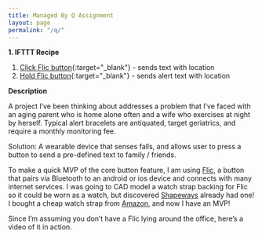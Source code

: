 ```yaml
---
title: Managed By Q Assignment
layout: page
permalink: "/q/"
---
```

**1\. IFTTT Recipe**

1.  [Click Flic button](https://ifttt.com/applets/44303349d-if-you-click-flic-then-share-location-in-sms){:target="_blank"} - sends text with location
2.  [Hold Flic button](https://ifttt.com/applets/44350944d-if-you-hold-flic-then-send-an-alert-sms-with-location){:target="_blank"} - sends alert text with location

**Description**

A project I’ve been thinking about addresses a problem that I’ve faced with an aging parent who is home alone often and a wife who exercises at night by herself. Typical alert bracelets are antiquated, target geriatrics, and require a monthly monitoring fee.

Solution: A wearable device that senses falls, and allows user to press a button to send a pre-defined text to family / friends.

To make a quick MVP of the core button feature, I am using [Flic](flic.io), a button that pairs via Bluetooth to an android or ios device and connects with many internet services. I was going to CAD model a watch strap backing for Flic so it could be worn as a watch, but discovered [Shapeways](http://shpws.me/LeuU) already had one! I bought a cheap watch strap from [Amazon](https://www.amazon.com/gp/product/B017CK4PAQ/ref=oh_aui_detailpage_o00_s00?ie=UTF8&psc=1), and now I have an MVP!

Since I’m assuming you don’t have a Flic lying around the office, here’s a video of it in action.
